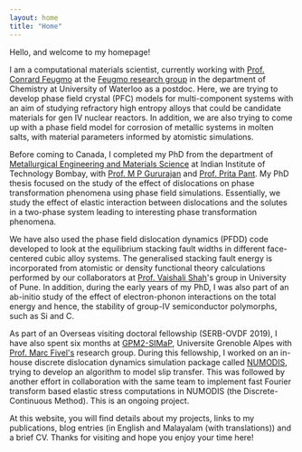 ```yaml
---
layout: home
title: "Home"
---
```


Hello, and welcome to my homepage! 

I am a computational materials scientist, currently working with [Prof. Conrard Feugmo](https://uwaterloo.ca/chemistry/profile/cgtetsas) 
at the [Feugmo research group](https://uwaterloo.ca/feugmo-research-group/) in the 
department of Chemistry at University of Waterloo as a postdoc. Here, we are trying 
to develop phase field crystal (PFC) models for multi-component systems with an aim 
of studying refractory high entropy alloys that could be candidate materials for 
gen IV nuclear reactors. In addition, we are also trying to come up with a 
phase field model for corrosion of metallic systems in molten salts, 
with material parameters informed by atomistic simulations.

Before coming to Canada, I completed my PhD from the department 
of [Metallurgical Engineering and Materials Science](https://www.iitb.ac.in/mems/) 
at Indian Institute of Technology Bombay, with [Prof. M P Gururajan](https://sites.google.com/site/gurusofficialhomepage/) 
and [Prof. Prita Pant](https://www.iitb.ac.in/mems/en/prof-prita-pant). 
My PhD thesis focused on the study of the effect of dislocations 
on phase transformation phenomena using phase field simulations. 
Essentially, we study the effect of elastic interaction 
between dislocations and the solutes in a two-phase system leading 
to interesting phase transformation phenomena. 

We have also used the phase field dislocation dynamics (PFDD) code developed to look at 
the equilibrium stacking fault widths in different face-centered 
cubic alloy systems. The generalised stacking fault energy is incorporated from 
atomistic or density functional theory calculations performed by our collaborators 
at [Prof. Vaishali Shah](https://www.researchgate.net/profile/Vaishali-Shah-3)'s group in University of Pune. 
In addition, during the early years of my PhD, I was also part of an ab-initio study of the effect of 
electron-phonon interactions on the total energy and hence, the stability of group-IV 
semiconductor polymorphs, such as Si and C.

As part of an Overseas visiting doctoral fellowship (SERB-OVDF 2019), I have also spent 
six months at [GPM2-SIMaP](https://simap.grenoble-inp.fr/en/research/simap-directory-gpm2-group), 
Universite Grenoble Alpes with [Prof. Marc Fivel's](https://simap.grenoble-inp.fr/fr/equipes/m-fivel-marc-1) research group. During this fellowship, I worked on an in-house 
discrete dislocation dynamics simulation package called 
[NUMODIS](https://www.researchgate.net/project/3D-Discrete-Dislocation-Dynamics-Simulations), 
trying to develop an algorithm to model slip transfer. This was followed by another effort in 
collaboration with the same team to implement fast Fourier transform based elastic stress computations 
in NUMODIS (the Discrete-Continuous Method). This is an ongoing project.

At this website, you will find details about my projects, 
links to my publications, blog entries (in English and Malayalam (with translations)) and a brief CV. 
Thanks for visiting and hope you enjoy your time here!
